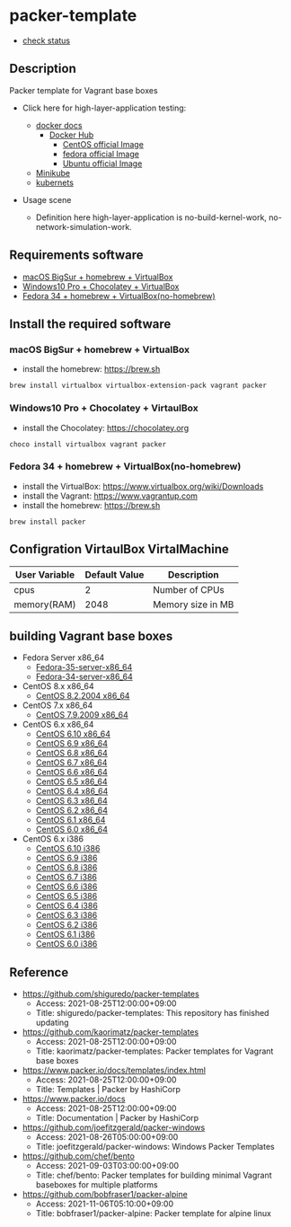 # packer-template

* [check status](check_status.md)

## Description

Packer template for Vagrant base boxes

* Click here for high-layer-application testing:
  * [docker docs](https://docs.docker.com)
    * [Docker Hub](https://hub.docker.com/search?q=&type=image)
      * [CentOS official Image](https://hub.docker.com/_/centos)
      * [fedora official Image](https://hub.docker.com/_/fedora)
      * [Ubuntu official Image](https://hub.docker.com/_/ubuntu)
  * [Minikube](https://kubernetes.io/docs/tutorials/hello-minikube/)
  * [kubernets](https://kubernetes.io)

* Usage scene
  * Definition here high-layer-application is no-build-kernel-work, no-network-simulation-work.

## Requirements software

* [macOS BigSur + homebrew + VirtualBox](https://github.com/UmedaTakefumi/packer-templates#macos-bigsur--homebrew--virtualbox)
* [Windows10 Pro + Chocolatey + VirtualBox](https://github.com/UmedaTakefumi/packer-templates#windows10-pro--chocolatey--virtaulbox)
* [Fedora 34 + homebrew + VirtualBox(no-homebrew)](https://github.com/UmedaTakefumi/packer-templates#fedora-34--homebrew--virtualboxno-homebrew)



## Install the required software

### macOS BigSur + homebrew + VirtualBox

* install the homebrew: https://brew.sh

```
brew install virtualbox virtualbox-extension-pack vagrant packer
```

### Windows10 Pro + Chocolatey + VirtaulBox

* install the Chocolatey: https://chocolatey.org

```
choco install virtualbox vagrant packer
```

### Fedora 34 + homebrew + VirtualBox(no-homebrew)

* install the VirtualBox: https://www.virtualbox.org/wiki/Downloads
* install the Vagrant: https://www.vagrantup.com
* install the homebrew: https://brew.sh

```
brew install packer
```

## Configration VirtaulBox VirtalMachine

User Variable       | Default Value | Description
--------------------|---------------|----------------------------------------------------------------------------------------
cpus                | 2             | Number of CPUs
memory(RAM)         | 2048          | Memory size in MB

## building Vagrant base boxes

* Fedora Server x86_64
  * [Fedora-35-server-x86_64](fedora-35-server-x86_64)
  * [Fedora-34-server-x86_64](fedora-34-server-x86_64)
* CentOS 8.x x86_64
  * [CentOS 8.2.2004 x86_64](centos-8.2.2004-x86_64)
* CentOS 7.x x86_64
  * [CentOS 7.9.2009 x86_64](centos-7.9.2009-x86_64)
* CentOS 6.x x86_64
  * [CentOS 6.10 x86_64](centos-6.10-x86_64)
  * [CentOS 6.9 x86_64](centos-6.9-x86_64)
  * [CentOS 6.8 x86_64](centos-6.8-x86_64)
  * [CentOS 6.7 x86_64](centos-6.7-x86_64)
  * [CentOS 6.6 x86_64](centos-6.6-x86_64)
  * [CentOS 6.5 x86_64](centos-6.5-x86_64)
  * [CentOS 6.4 x86_64](centos-6.4-x86_64)
  * [CentOS 6.3 x86_64](centos-6.3-x86_64)
  * [CentOS 6.2 x86_64](centos-6.2-x86_64)
  * [CentOS 6.1 x86_64](centos-6.1-x86_64)
  * [CentOS 6.0 x86_64](centos-6.0-x86_64)
* CentOS 6.x i386
  * [CentOS 6.10 i386](centos-6.10-i386)
  * [CentOS 6.9 i386](centos-6.9-i386)
  * [CentOS 6.8 i386](centos-6.8-i386)
  * [CentOS 6.7 i386](centos-6.7-i386)
  * [CentOS 6.6 i386](centos-6.6-i386)
  * [CentOS 6.5 i386](centos-6.5-i386)
  * [CentOS 6.4 i386](centos-6.4-i386)
  * [CentOS 6.3 i386](centos-6.3-i386)
  * [CentOS 6.2 i386](centos-6.2-i386)
  * [CentOS 6.1 i386](centos-6.1-i386)
  * [CentOS 6.0 i386](centos-6.0-i386)


## Reference

* https://github.com/shiguredo/packer-templates
  * Access: 2021-08-25T12:00:00+09:00
  * Title: shiguredo/packer-templates: This repository has finished updating
* https://github.com/kaorimatz/packer-templates
  * Access: 2021-08-25T12:00:00+09:00
  * Title: kaorimatz/packer-templates: Packer templates for Vagrant base boxes
* https://www.packer.io/docs/templates/index.html
  * Access: 2021-08-25T12:00:00+09:00
  * Title: Templates | Packer by HashiCorp
* https://www.packer.io/docs
  * Access: 2021-08-25T12:00:00+09:00
  * Title: Documentation | Packer by HashiCorp
* https://github.com/joefitzgerald/packer-windows
  * Access: 2021-08-26T05:00:00+09:00
  * Title: joefitzgerald/packer-windows: Windows Packer Templates
* https://github.com/chef/bento
  * Access: 2021-09-03T03:00:00+09:00
  * Title: chef/bento: Packer templates for building minimal Vagrant baseboxes for multiple platforms
* https://github.com/bobfraser1/packer-alpine
  * Access: 2021-11-06T05:10:00+09:00
  * Title: bobfraser1/packer-alpine: Packer template for alpine linux

